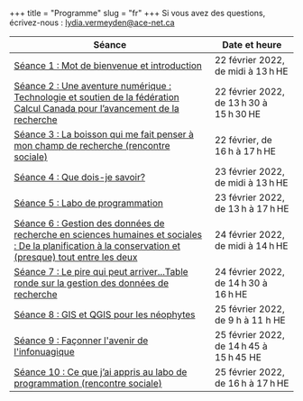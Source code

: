 +++
title = "Programme"
slug = "fr"
+++
Si vous avez des questions, écrivez-nous : lydia.vermeyden@ace-net.ca

| Séance      | Date et heure |
| ----------- | ----------- |
| [Séance 1 : Mot de bienvenue et introduction](/introfr) | 22 février 2022, de midi à 13 h HE |
| [Séance 2 : Une aventure numérique : Technologie et soutien de la fédération Calcul Canada pour l’avancement de la recherche](/digitalfr) | 22 février 2022, de 13 h 30 à 15 h 30 HE |
| [Séance 3 : La boisson qui me fait penser à mon champ de recherche (rencontre sociale)](/beveragefr) | 22 février, de 16 h à 17 h HE |
| [Séance 4 : Que dois-je savoir?](/pmfr) | 23 février 2022, de midi à 13 h HE |
| [Séance 5 : Labo de programmation](/labfr) | 23 février 2022, de 13 h à 17 h HE |
| [Séance 6 : Gestion des données de recherche en sciences humaines et sociales : De la planification à la conservation et (presque) tout entre les deux](/dmpfr) | 24 février 2022, de midi à 14 h HE |
| [Séance 7 : Le pire qui peut arriver...Table ronde sur la gestion des données de recherche](/rdmpfr) | 24 février 2022, de 14 h 30 à 16 h HE |
| [Séance 8 : GIS et QGIS pour les néophytes](/gisqgisfr) | 25 février 2022, de 9 h à 11 h HE |
| [Séance 9 : Façonner l'avenir de l'infonuagique](/cloudfr) | 25 février 2022, de 14 h 45 à 15 h 45 HE |
| [Séance 10 : Ce que j’ai appris au labo de programmation (rencontre sociale)](/plabfr) | 25 février 2022, de 16 h à 17 h HE |
 

